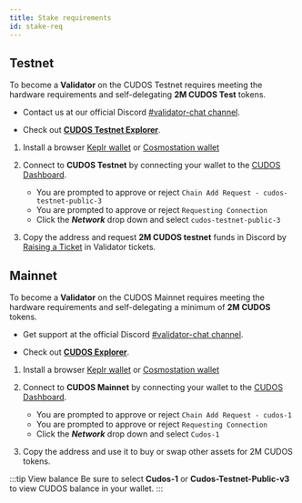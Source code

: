 ```yaml
---
title: Stake requirements
id: stake-req
---
```


## Testnet

To become a **Validator** on the CUDOS Testnet requires meeting the hardware requirements and self-delegating **2M CUDOS Test** tokens.

* Contact us at our official Discord [#validator-chat channel](https://discord.com/channels/593796681103966208/849951329174421504).

* Check out [**CUDOS Testnet Explorer**](https://explorer.testnet.cudos.org/).

1. Install a browser [Keplr wallet](https://help.keplr.app/en/getting-started/installing-keplr-wallet) or [Cosmostation wallet](https://docs.cosmostation.io/docs/User%20Guide/Cosmostation%20Extension/introduction/) 

2. Connect to **CUDOS Testnet** by connecting your wallet to the [CUDOS Dashboard](https://dashboard.cudos.org/).

    * You are prompted to approve or reject `Chain Add Request - cudos-testnet-public-3`
    * You are prompted to approve or reject `Requesting Connection`
    * Click the ***Network*** drop down and select `cudos-testnet-public-3`

3. Copy the address and request **2M CUDOS testnet** funds in Discord by [Raising a Ticket](https://discord.com/channels/593796681103966208/974390166066192434) in Validator tickets.

## Mainnet

To become a **Validator** on the CUDOS Mainnet requires meeting the hardware requirements and self-delegating a minimum of **2M CUDOS** tokens.

* Get support at the official Discord [#validator-chat channel](https://discord.com/channels/593796681103966208/849951329174421504).

* Check out [**CUDOS Explorer**](https://explorer.cudos.org/).

1. Install a browser [Keplr wallet](https://help.keplr.app/en/getting-started/installing-keplr-wallet) or [Cosmostation wallet](https://docs.cosmostation.io/docs/User%20Guide/Cosmostation%20Extension/introduction/) 

2. Connect to **CUDOS Mainnet** by connecting your wallet to the [CUDOS Dashboard](https://dashboard.cudos.org/).

    * You are prompted to approve or reject `Chain Add Request - cudos-1`
    * You are prompted to approve or reject `Requesting Connection`
    * Click the ***Network*** drop down and select `Cudos-1`

3. Copy the address and use it to buy or swap other assets for 2M CUDOS tokens. 

:::tip View balance
Be sure to select **Cudos-1** or **Cudos-Testnet-Public-v3** to view CUDOS balance in your wallet. 
:::











